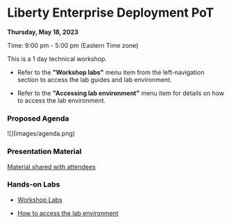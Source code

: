 # Liberty Enterprise Deployment PoT

<!--
![](images/bcbs-sc.png)
-->

**Thursday, May 18, 2023** 

Time: 9:00 pm - 5:00 pm (Eastern Time zone)

This is a 1 day technical workshop.  
  
  - Refer to the **"Workshop labs"** menu item from the left-navigation section to access the lab guides and lab environment. 
  
  - Refer to the **"Accessing lab environment"** menu item for details on how to access the lab environment. 
  
  
<h3 style="color:black">Proposed Agenda</h3>
![](images/agenda.png)



<h3 style="color:black">Presentation Material</h3>

[Material shared with attendees](https://ibm.box.com/v/Liberty-Deploy-POT-share)


<h3 style="color:black">Hands-on Labs</h3>


  - [Workshop Labs](./day1.md)  
  
  - [How to access the lab environment](./lab-env.md) 



